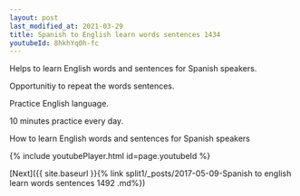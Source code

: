 ```yaml
---
layout: post
last_modified_at: 2021-03-29
title: Spanish to English learn words sentences 1434 
youtubeId: 8hkhYq0h-fc
---
```

 
 
Helps to learn English words and sentences for Spanish speakers.

Opportunitiy to repeat the words sentences. 

Practice English language. 
 
10 minutes practice every day. 
 
How to learn English words and sentences for Spanish speakers 
 
{% include youtubePlayer.html id=page.youtubeId %}
 
 
[Next]({{ site.baseurl }}{% link  split1/_posts/2017-05-09-Spanish to english learn words sentences 1492 .md%})
 
